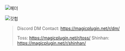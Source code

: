 ![헤더](https://capsule-render.vercel.app/api?type=rounded&color=f4a261&height=250&section=header&text=Hello,%20World!%20%F0%9F%91%8B&fontSize=80)

![깃헙](https://github-readme-stats.vercel.app/api?username=yejunho10&count_private=true&show_icons=true&theme=transparent)

> Discord DM Contact: https://magicplugin.net/r/dm/
> 
> Toss: https://magicplugin.net/r/toss/
> Shinhan: https://magicplugin.net/r/shinhan/
